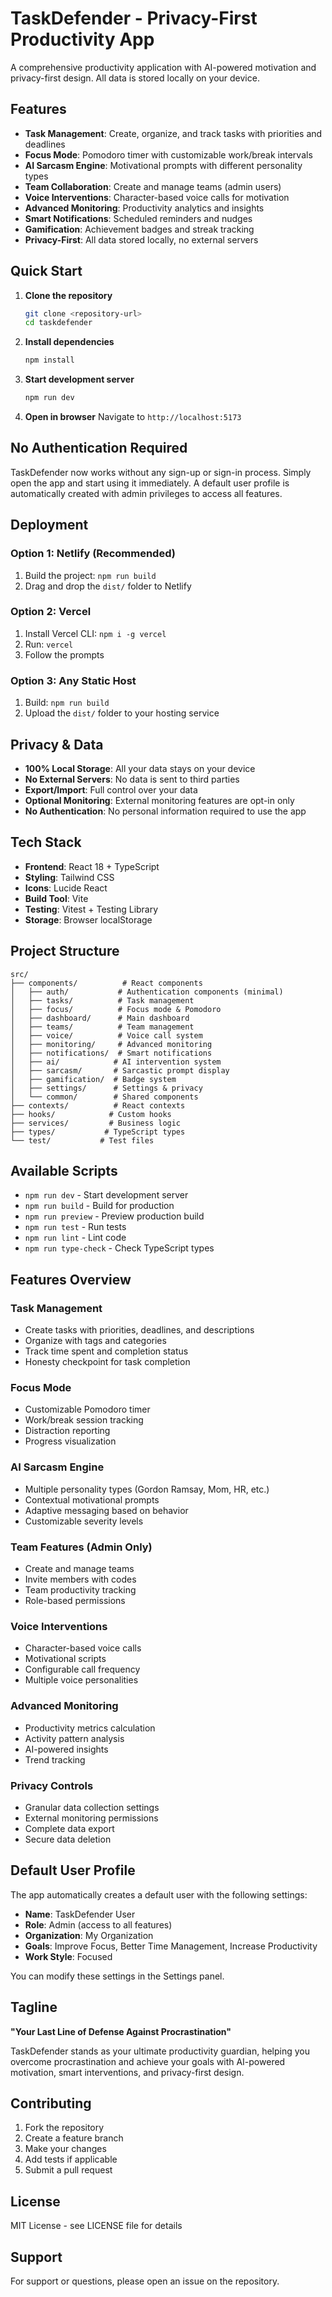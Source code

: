 # TaskDefender - Privacy-First Productivity App

A comprehensive productivity application with AI-powered motivation and privacy-first design. All data is stored locally on your device.

## Features

- **Task Management**: Create, organize, and track tasks with priorities and deadlines
- **Focus Mode**: Pomodoro timer with customizable work/break intervals
- **AI Sarcasm Engine**: Motivational prompts with different personality types
- **Team Collaboration**: Create and manage teams (admin users)
- **Voice Interventions**: Character-based voice calls for motivation
- **Advanced Monitoring**: Productivity analytics and insights
- **Smart Notifications**: Scheduled reminders and nudges
- **Gamification**: Achievement badges and streak tracking
- **Privacy-First**: All data stored locally, no external servers

## Quick Start

1. **Clone the repository**
   ```bash
   git clone <repository-url>
   cd taskdefender
   ```

2. **Install dependencies**
   ```bash
   npm install
   ```

3. **Start development server**
   ```bash
   npm run dev
   ```

4. **Open in browser**
   Navigate to `http://localhost:5173`

## No Authentication Required

TaskDefender now works without any sign-up or sign-in process. Simply open the app and start using it immediately. A default user profile is automatically created with admin privileges to access all features.

## Deployment

### Option 1: Netlify (Recommended)
1. Build the project: `npm run build`
2. Drag and drop the `dist/` folder to Netlify

### Option 2: Vercel
1. Install Vercel CLI: `npm i -g vercel`
2. Run: `vercel`
3. Follow the prompts

### Option 3: Any Static Host
1. Build: `npm run build`
2. Upload the `dist/` folder to your hosting service

## Privacy & Data

- **100% Local Storage**: All your data stays on your device
- **No External Servers**: No data is sent to third parties
- **Export/Import**: Full control over your data
- **Optional Monitoring**: External monitoring features are opt-in only
- **No Authentication**: No personal information required to use the app

## Tech Stack

- **Frontend**: React 18 + TypeScript
- **Styling**: Tailwind CSS
- **Icons**: Lucide React
- **Build Tool**: Vite
- **Testing**: Vitest + Testing Library
- **Storage**: Browser localStorage

## Project Structure

```
src/
├── components/          # React components
│   ├── auth/           # Authentication components (minimal)
│   ├── tasks/          # Task management
│   ├── focus/          # Focus mode & Pomodoro
│   ├── dashboard/      # Main dashboard
│   ├── teams/          # Team management
│   ├── voice/          # Voice call system
│   ├── monitoring/     # Advanced monitoring
│   ├── notifications/  # Smart notifications
│   ├── ai/            # AI intervention system
│   ├── sarcasm/       # Sarcastic prompt display
│   ├── gamification/  # Badge system
│   ├── settings/      # Settings & privacy
│   └── common/        # Shared components
├── contexts/          # React contexts
├── hooks/            # Custom hooks
├── services/         # Business logic
├── types/           # TypeScript types
└── test/           # Test files
```

## Available Scripts

- `npm run dev` - Start development server
- `npm run build` - Build for production
- `npm run preview` - Preview production build
- `npm run test` - Run tests
- `npm run lint` - Lint code
- `npm run type-check` - Check TypeScript types

## Features Overview

### Task Management
- Create tasks with priorities, deadlines, and descriptions
- Organize with tags and categories
- Track time spent and completion status
- Honesty checkpoint for task completion

### Focus Mode
- Customizable Pomodoro timer
- Work/break session tracking
- Distraction reporting
- Progress visualization

### AI Sarcasm Engine
- Multiple personality types (Gordon Ramsay, Mom, HR, etc.)
- Contextual motivational prompts
- Adaptive messaging based on behavior
- Customizable severity levels

### Team Features (Admin Only)
- Create and manage teams
- Invite members with codes
- Team productivity tracking
- Role-based permissions

### Voice Interventions
- Character-based voice calls
- Motivational scripts
- Configurable call frequency
- Multiple voice personalities

### Advanced Monitoring
- Productivity metrics calculation
- Activity pattern analysis
- AI-powered insights
- Trend tracking

### Privacy Controls
- Granular data collection settings
- External monitoring permissions
- Complete data export
- Secure data deletion

## Default User Profile

The app automatically creates a default user with the following settings:
- **Name**: TaskDefender User
- **Role**: Admin (access to all features)
- **Organization**: My Organization
- **Goals**: Improve Focus, Better Time Management, Increase Productivity
- **Work Style**: Focused

You can modify these settings in the Settings panel.

## Tagline

**"Your Last Line of Defense Against Procrastination"**

TaskDefender stands as your ultimate productivity guardian, helping you overcome procrastination and achieve your goals with AI-powered motivation, smart interventions, and privacy-first design.

## Contributing

1. Fork the repository
2. Create a feature branch
3. Make your changes
4. Add tests if applicable
5. Submit a pull request

## License

MIT License - see LICENSE file for details

## Support

For support or questions, please open an issue on the repository.